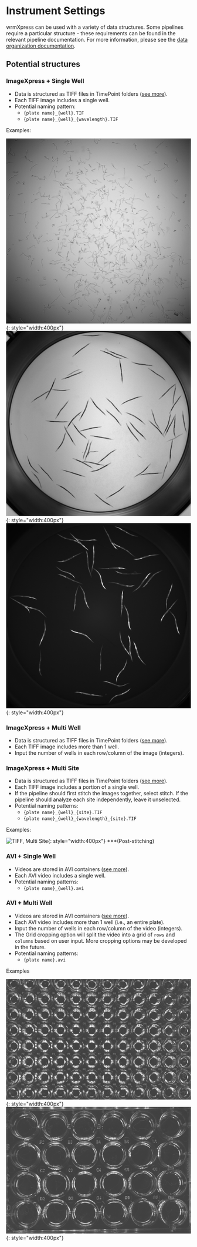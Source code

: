 # Instrument Settings

wrmXpress can be used with a variety of data structures. Some pipelines require a particular structure - these requirements can be found in the relevant pipeline documentation. For more information, please see the [data organization documentation](../data_organization.md).

## Potential structures

### ImageXpress + Single Well

- Data is structured as TIFF files in TimePoint folders ([see more](../data_organization.md)).
- Each TIFF image includes a single well.
- Potential naming pattern:
  - `{plate name}_{well}.TIF`
  - `{plate name}_{well}_{wavelength}.TIF`

Examples:

![TIFF, Single Site](docs/img/instrument_settings/tiff-singlesite.png){: style="width:400px"}
![TIFF, Single Site](docs/img/instrument_settings/tiff-singlesite2.png){: style="width:400px"}
![TIFF, Single Site](docs/img/instrument_settings/tiff-singlesite3.png){: style="width:400px"}

### ImageXpress + Multi Well

- Data is structured as TIFF files in TimePoint folders ([see more](../data_organization.md)).
- Each TIFF image includes more than 1 well.
- Input the number of wells in each row/column of the image (integers).

### ImageXpress + Multi Site

- Data is structured as TIFF files in TimePoint folders ([see more](../data_organization.md)).
- Each TIFF image includes a portion of a single well.
- If the pipeline should first stitch the images together, select stitch. If the pipeline should analyze each site independently, leave it unselected.
- Potential naming patterns:
  - `{plate name}_{well}_{site}.TIF`
  - `{plate name}_{well}_{wavelength}_{site}.TIF`
  
Examples:

![TIFF, Multi Site](docs//img/instrument_settings/tiff-multisite.png){: style="width:400px"}
***(Post-stitching)

### AVI + Single Well

- Videos are stored in AVI containers ([see more](../data_organization.md)).
- Each AVI video includes a single well.
- Potential naming patterns:
  - `{plate name}_{well}.avi`

### AVI + Multi Well

- Videos are stored in AVI containers ([see more](../data_organization.md)).
- Each AVI video includes more than 1 well (i.e., an entire plate).
- Input the number of wells in each row/column of the video (integers).
- The Grid cropping option will split the video into a grid of `rows` and `columns` based on user input. More cropping options may be developed in the future.
- Potential naming patterns:
  - `{plate name}.avi`

Examples

![AVI, Multi Site](docs/img/instrument_settings/avi-multiwell.png){: style="width:400px"}
![AVI, Multi Site](docs/img/instrument_settings/avi-multiwell2.png){: style="width:400px"}